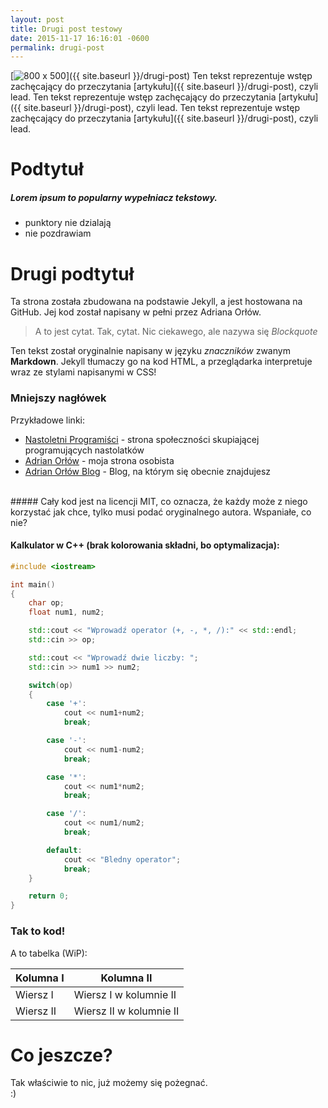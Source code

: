 ```yaml
---
layout: post
title: Drugi post testowy
date: 2015-11-17 16:16:01 -0600
permalink: drugi-post
---
```


[<img src="{{ site.baseurl }}/images/img.jpg" alt="800 x 500"/>]({{ site.baseurl }}/drugi-post)
Ten tekst reprezentuje wstęp zachęcający do przeczytania [artykułu]({{ site.baseurl }}/drugi-post), czyli lead. Ten tekst reprezentuje wstęp zachęcający do przeczytania [artykułu]({{ site.baseurl }}/drugi-post), czyli lead. Ten tekst reprezentuje wstęp zachęcający do przeczytania [artykułu]({{ site.baseurl }}/drugi-post), czyli lead.
<!--more-->

# Podtytuł

##### Lorem ipsum to popularny wypełniacz tekstowy.
  - punktory nie dzialają
  - nie pozdrawiam
# Drugi podtytuł

Ta strona została zbudowana na podstawie Jekyll, a jest hostowana na GitHub. Jej kod został napisany w pełni przez Adriana Orłów.

> A to jest cytat. Tak, cytat. Nic ciekawego, ale nazywa się *Blockquote*

Ten tekst został oryginalnie napisany w języku *znaczników* zwanym **Markdown**. Jekyll tłumaczy go na kod HTML, a przeglądarka interpretuje wraz ze stylami napisanymi w CSS!

### Mniejszy nagłówek

Przykładowe linki:

*   [Nastoletni Programiści](nastoletni.pl) - strona społeczności skupiającej programujących nastolatków
*   [Adrian Orłów](orlow.me) - moja strona osobista
*   [Adrian Orłów Blog](blog.orlow.me) - Blog, na którym się obecnie znajdujesz

<br />
##### Cały kod jest na licencji MIT, co oznacza, że każdy może z niego korzystać jak chce, tylko musi podać oryginalnego autora. Wspaniałe, co nie?
<br />

#### Kalkulator w C++ (brak kolorowania składni, bo optymalizacja):
  
```cpp
#include <iostream>

int main()
{
    char op;
    float num1, num2;

    std::cout << "Wprowadź operator (+, -, *, /):" << std::endl;
    std::cin >> op;

    std::cout << "Wprowadź dwie liczby: ";
    std::cin >> num1 >> num2;

    switch(op)
    {
        case '+':
            cout << num1+num2;
            break;

        case '-':
            cout << num1-num2;
            break;

        case '*':
            cout << num1*num2;
            break;

        case '/':
            cout << num1/num2;
            break;

        default:
            cout << "Bledny operator";
            break;
    }

    return 0;
}
```

### Tak to kod!

A to tabelka (WiP):

| Kolumna I | Kolumna II |
| ------ | ------ |
| Wiersz I | Wiersz I w kolumnie II |
| Wiersz II | Wiersz II w kolumnie II |


# Co jeszcze?
Tak właściwie to nic, już możemy się pożegnać. <br/>
:)